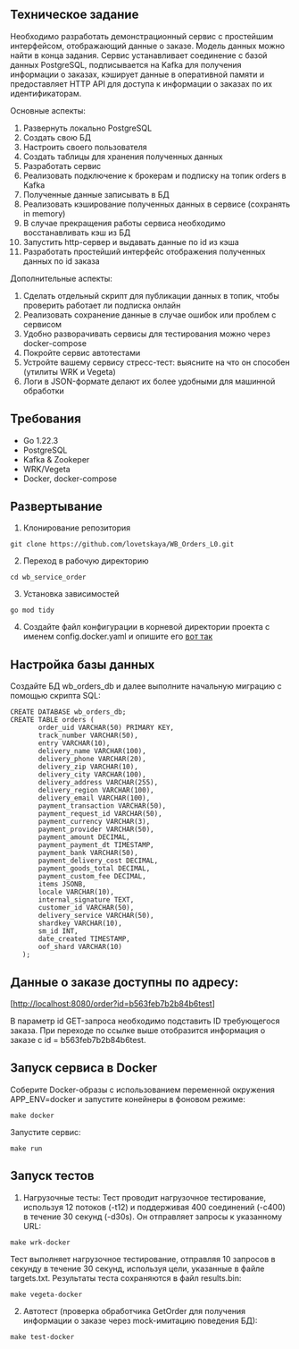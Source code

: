 ## Техническое задание 
Необходимо разработать демонстрационный сервис с простейшим интерфейсом, отображающий данные о заказе. Модель данных можно найти в конца задания.
Сервис устанавливает соединение с базой данных PostgreSQL, подписывается на Kafka для получения информации о заказах, кэширует данные в оперативной памяти и предоставляет HTTP API для доступа к информации о заказах по их идентификаторам.

Основные аспекты:
1. Развернуть локально PostgreSQL
2. Создать свою БД
3. Настроить своего пользователя
4. Создать таблицы для хранения полученных данных
5. Разработать сервис
6. Реализовать подключение к брокерам и подписку на топик orders в Kafka
7. Полученные данные записывать в БД
8. Реализовать кэширование полученных данных в сервисе (сохранять in memory)
9. В случае прекращения работы сервиса необходимо восстанавливать кэш из БД
10. Запустить http-сервер и выдавать данные по id из кэша
11. Разработать простейший интерфейс отображения полученных данных по id заказа

Дополнительные аспекты:
1. Сделать отдельный скрипт для публикации данных в топик, чтобы проверить работает ли подписка онлайн
2. Реализовать сохранение данные в случае ошибок или проблем с сервисом
3. Удобно разворачивать сервисы для тестирования можно через docker-compose
4. Покройте сервис автотестами
5. Устройте вашему сервису стресс-тест: выясните на что он способен (утилиты WRK и Vegeta)
6. Логи в JSON-формате делают их более удобными для машинной обработки

## Требования
* Go 1.22.3
* PostgreSQL
* Kafka & Zookeper
* WRK/Vegeta
* Docker, docker-compose

## Развертывание
1. Клонирование репозитория

```git clone https://github.com/lovetskaya/WB_Orders_L0.git```

2. Переход в рабочую директорию

```cd wb_service_order```

3. Установка зависимостей

```go mod tidy```

4. Создайте файл конфигурации в корневой директории проекта с именем config.docker.yaml и опишите его [вот так](docker-compose.yml)

## Настройка базы данных

Создайте БД wb_orders_db и далее выполните начальную миграцию с помощью скрипта SQL:

```
CREATE DATABASE wb_orders_db;
CREATE TABLE orders (
       order_uid VARCHAR(50) PRIMARY KEY,
       track_number VARCHAR(50),
       entry VARCHAR(10),
       delivery_name VARCHAR(100),
       delivery_phone VARCHAR(20),
       delivery_zip VARCHAR(10),
       delivery_city VARCHAR(100),
       delivery_address VARCHAR(255),
       delivery_region VARCHAR(100),
       delivery_email VARCHAR(100),
       payment_transaction VARCHAR(50),
       payment_request_id VARCHAR(50),
       payment_currency VARCHAR(3),
       payment_provider VARCHAR(50),
       payment_amount DECIMAL,
       payment_payment_dt TIMESTAMP,
       payment_bank VARCHAR(50),
       payment_delivery_cost DECIMAL,
       payment_goods_total DECIMAL,
       payment_custom_fee DECIMAL,
       items JSONB,
       locale VARCHAR(10),
       internal_signature TEXT,
       customer_id VARCHAR(50),
       delivery_service VARCHAR(50),
       shardkey VARCHAR(10),
       sm_id INT,
       date_created TIMESTAMP,
       oof_shard VARCHAR(10)
   );
```
## Данные о заказе доступны по адресу:

[[http://localhost:8080/order?id=b563feb7b2b84b6test](http://localhost:8080/order?id=b563feb7b2b84b6test)]

В параметр id GET-запроса необходимо подставить ID требующегося заказа. При переходе по ссылке выше отобразится информация о заказе с id = b563feb7b2b84b6test.

## Запуск сервиса в Docker
Соберите Docker-образы с использованием переменной окружения APP_ENV=docker и запустите конейнеры в фоновом режиме:

```make docker```

Запустите сервис:

```make run```

## Запуск тестов
1. Нагрузочные тесты:
Тест проводит нагрузочное тестирование, используя 12 потоков (-t12) и поддерживая 400 соединений (-c400) в течение 30 секунд (-d30s). Он отправляет запросы к указанному URL:

```make wrk-docker```

Тест выполняет нагрузочное тестирование, отправляя 10 запросов в секунду в течение 30 секунд, используя цели, указанные в файле targets.txt. Результаты теста сохраняются в файл results.bin:

```make vegeta-docker```

2. Автотест (проверка обработчика GetOrder для получения информации о заказе через mock-имитацию поведения БД):

```make test-docker```


